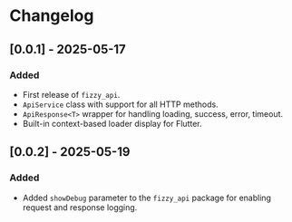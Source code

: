 # Changelog

## [0.0.1] - 2025-05-17
### Added
- First release of `fizzy_api`.
- `ApiService` class with support for all HTTP methods.
- `ApiResponse<T>` wrapper for handling loading, success, error, timeout.
- Built-in context-based loader display for Flutter.

## [0.0.2] - 2025-05-19
### Added
- Added `showDebug` parameter to the `fizzy_api` package for enabling request and response logging.
